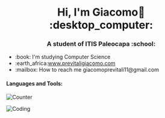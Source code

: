 <h1 align="center"> Hi, I'm Giacomo👋 :desktop_computer: </h1>
<h3 align="center">A student of ITIS Paleocapa :school:</h3>
<ul>
  <li>:book: I'm studying Computer Science</li>
  <li>:earth_africa:<a href="http://previtaligiacomo.com">www.previtaligiacomo.com</a></li>
  <li>:mailbox: How to reach me giacomoprevitali11@gmail.com</li>
</ul>
<h4>Languages and Tools:</h4>
<p align="left"> <img src="https://komarev.com/ghpvc/?username=giacomoprevitali&label=Profile%20views&color=0e75b6&style=flat" alt="Counter" /> </p>
<p><img align="left" src="https://github-readme-stats.vercel.app/api/top-langs?username=giacomoprevitali&show_icons=true&locale=en&layout=compact" alt="Coding" /></p>
<!--
**GiacomoPrevitali/GiacomoPrevitali** is a ✨ _special_ ✨ repository because its `README.md` (this file) appears on your GitHub profile.

Here are some ideas to get you started:

- 🔭 I’m currently working on ...
- 🌱 I’m currently learning ...
- 👯 I’m looking to collaborate on ...
- 🤔 I’m looking for help with ...
- 💬 Ask me about ...
- 📫 How to reach me: ...
- 😄 Pronouns: ...
- ⚡ Fun fact: ...
-->
